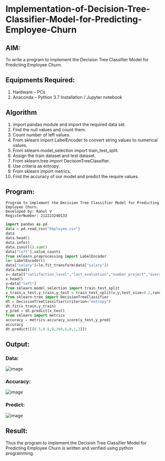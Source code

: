# Implementation-of-Decision-Tree-Classifier-Model-for-Predicting-Employee-Churn

## AIM:
To write a program to implement the Decision Tree Classifier Model for Predicting Employee Churn.

## Equipments Required:
1. Hardware – PCs
2. Anaconda – Python 3.7 Installation / Jupyter notebook

## Algorithm
1. import pandas module and import the required data set.
2. Find the null values and count them.
3. Count number of left values.
4. From sklearn import LabelEncoder to convert string values to numerical values.
5. From sklearn.model_selection import train_test_split.
6. Assign the train dataset and test dataset.
7. From sklearn.tree import DecisionTreeClassifier.
8. Use criteria as entropy.
9. From sklearn import metrics.
10. Find the accuracy of our model and predict the require values.

## Program:
```
Program to implement the Decision Tree Classifier Model for Predicting Employee Churn.
Developed by: Rahul V
RegisterNumber: 212223240133
```
```python
import pandas as pd
data = pd.read_csv("Employee.csv")
data
data.head()
data.info()
data.isnull().sum()
data["left"].value_counts
from sklearn.preprocessing import LabelEncoder
le= LabelEncoder()
data["salary"]=le.fit_transform(data["salary"])
data.head()
x= data[["satisfaction_level","last_evaluation","number_project","average_montly_hours","time_spend_company","Work_accident","promotion_last_5years","salary"]]
x.head()
y=data["left"]
from sklearn.model_selection import train_test_split
x_train,x_test,y_train,y_test = train_test_split(x,y,test_size=0.2,random_state = 100)
from sklearn.tree import DecisionTreeClassifier
dt = DecisionTreeClassifier(criterion="entropy")
dt.fit(x_train,y_train)
y_pred = dt.predict(x_test)
from sklearn import metrics
accuracy = metrics.accuracy_score(y_test,y_pred)
accuracy
dt.predict([[0.5,0.8,9,260,6,0,1,2]])
```

## Output:
### Data:
![image](https://github.com/harini1006/Implementation-of-Decision-Tree-Classifier-Model-for-Predicting-Employee-Churn/assets/113497405/fa4bf578-75b3-4a80-88e3-dd2571f963c6)
### Accuracy:
![image](https://github.com/harini1006/Implementation-of-Decision-Tree-Classifier-Model-for-Predicting-Employee-Churn/assets/113497405/383238e4-b8fc-4a1b-af03-bad654be3103)
### Predict:
![image](https://github.com/harini1006/Implementation-of-Decision-Tree-Classifier-Model-for-Predicting-Employee-Churn/assets/113497405/ee3d2dd0-989b-47fd-88ab-12908477c844)

## Result:
Thus the program to implement the  Decision Tree Classifier Model for Predicting Employee Churn is written and verified using python programming.

